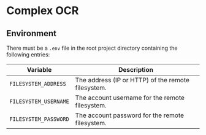 # Complex OCR

## Environment

There must be a `.env` file in the root project directory containing the following entries:

| Variable              | Description                                        |
|-----------------------|----------------------------------------------------|
| `FILESYSTEM_ADDRESS`  | The address (IP or HTTP) of the remote filesystem. |
| `FILESYSTEM_USERNAME` | The account username for the remote filesystem.    |
| `FILESYSTEM_PASSWORD` | The account password for the remote filesystem.    |